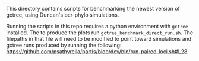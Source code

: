 This directory contains scripts for benchmarking the newest version of gctree,
using Duncan's bcr-phylo simulations.

Running the scripts in this repo requires a python environment with `gctree`
installed.
The to produce the plots run `gctree_benchmark_direct_run.sh`.
The filepaths in that file will need to be modified to point toward simulations
and gctree runs produced by running the following: https://github.com/psathyrella/partis/blob/dev/bin/run-paired-loci.sh#L28
